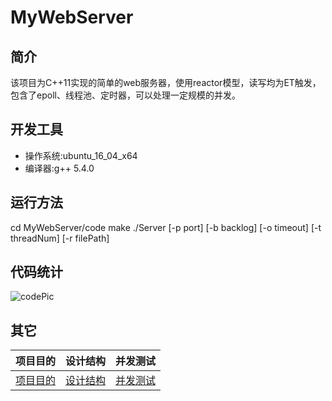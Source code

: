 # MyWebServer

## 简介
该项目为C++11实现的简单的web服务器，使用reactor模型，读写均为ET触发，包含了epoll、线程池、定时器，可以处理一定规模的并发。

## 开发工具
* 操作系统:ubuntu_16_04_x64
* 编译器:g++ 5.4.0

## 运行方法
cd MyWebServer/code
make
./Server  [-p   port]   [-b   backlog]   [-o   timeout]   [-t   threadNum]   [-r   filePath]

## 代码统计



![codePic]( https://github.com/WFan99/MyWebServer/blob/master/doc/codePic.png )



## 其它

|         项目目的          |         设计结构          |         并发测试          |
| :-----------------------: | :-----------------------: | :-----------------------: |
| [项目目的](https://github.com/WFan99/MyWebServer/blob/master/doc/%E9%A1%B9%E7%9B%AE%E7%9B%AE%E7%9A%84.md) | [设计结构]( https://github.com/WFan99/MyWebServer/blob/master/doc/%E8%AE%BE%E8%AE%A1%E7%BB%93%E6%9E%84.md) | [并发测试]( https://github.com/WFan99/MyWebServer/blob/master/doc/%E5%B9%B6%E5%8F%91%E6%B5%8B%E8%AF%95.md ) |

